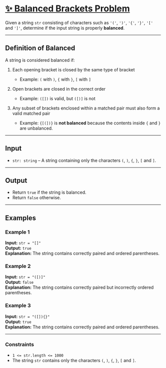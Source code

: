 # [✨ Balanced Brackets Problem](https://www.greatfrontend.com/interviews/study/blind75/questions/algo/array-balanced-brackets)

Given a string `str` consisting of characters such as `'('`, `')'`, `'{'`, `'}'`, `'['` and `']'`, determine if the input string is properly **balanced**.

---

## Definition of Balanced
A string is considered balanced if:

1. Each opening bracket is closed by the same type of bracket  
   - Example: `(` with `)`, `{` with `}`, `[` with `]`

2. Open brackets are closed in the correct order  
   - Example: `([])` is valid, but `([)]` is not

3. Any subset of brackets enclosed within a matched pair must also form a valid matched pair  
   - Example: `{[(])}` is **not balanced** because the contents inside `{` and `}` are unbalanced.

---

## Input
- `str: string` – A string containing only the characters `(`, `)`, `{`, `}`, `[` and `]`.

---

## Output
- Return `true` if the string is balanced.  
- Return `false` otherwise.

---

## Examples

### Example 1

**Input:** `str = "[]"`  
**Output:** `true`  
**Explanation:** The string contains correctly paired and ordered parentheses.  

### Example 2
**Input:** `str = "([)]"`  
**Output:** `false`  
**Explanation:** The string contains correctly paired but incorrectly ordered parentheses.  

### Example 3
**Input:** `str = "([]){}"`  
**Output:** `true`  
**Explanation:** The string contains correctly paired and ordered parentheses.  

---

### Constraints
- `1 <= str.length <= 1000`  
- The string `str` contains only the characters `(`, `)`, `{`, `}`, `[` and `]`.
